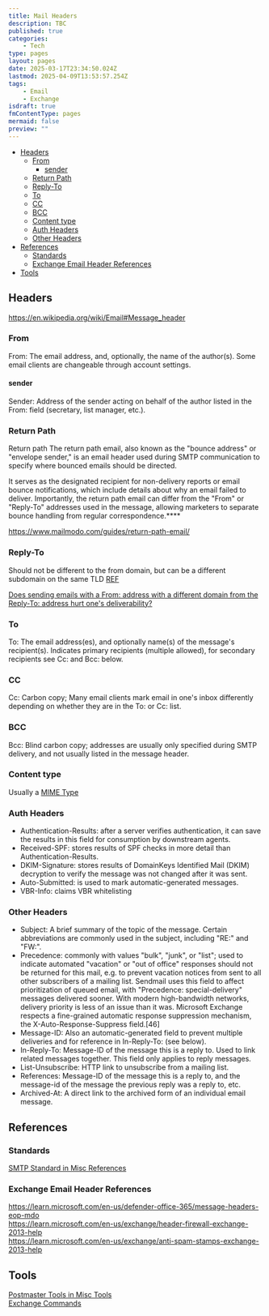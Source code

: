 ```yaml
---
title: Mail Headers
description: TBC
published: true
categories:
    - Tech
type: pages
layout: pages
date: 2025-03-17T23:34:50.024Z
lastmod: 2025-04-09T13:53:57.254Z
tags:
    - Email
    - Exchange
isdraft: true
fmContentType: pages
mermaid: false
preview: ""
---
```


<!--- cSpell:disable --->
* [Headers](#headers)
  * [From](#from)
    * [sender](#sender)
  * [Return Path](#return-path)
  * [Reply-To](#reply-to)
  * [To](#to)
  * [CC](#cc)
  * [BCC](#bcc)
  * [Content type](#content-type)
  * [Auth Headers](#auth-headers)
  * [Other Headers](#other-headers)
* [References](#references)
  * [Standards](#standards)
  * [Exchange Email Header References](#exchange-email-header-references)
* [Tools](#tools)
<!--- cSpell:enable --->

## Headers

<https://en.wikipedia.org/wiki/Email#Message_header>

### From

From: The email address, and, optionally, the name of the author(s). Some email clients are changeable through account settings.

#### sender

Sender: Address of the sender acting on behalf of the author listed in the From: field (secretary, list manager, etc.).

### Return Path

Return path The return path email, also known as the "bounce address" or "envelope sender," is an email header used during SMTP communication to specify where bounced emails should be directed.

It serves as the designated recipient for non-delivery reports or email bounce notifications, which include details about why an email failed to deliver. Importantly, the return path email can differ from the "From" or "Reply-To" addresses used in the message, allowing marketers to separate bounce handling from regular correspondence.****

<https://www.mailmodo.com/guides/return-path-email/>

### Reply-To

Should not be different to the from domain, but can be a different subdomain on the same TLD [REF](https://www.quora.com/Does-sending-emails-with-a-From-address-with-a-different-domain-from-the-Reply-To-address-hurt-ones-deliverability#:~:text=even%20if%20it%20is%20a%20different%20sub%2Ddomain%20should%20not%20be%20a%20problem.)

[Does sending emails with a From: address with a different domain from the Reply-To: address hurt one's deliverability?](https://www.quora.com/Does-sending-emails-with-a-From-address-with-a-different-domain-from-the-Reply-To-address-hurt-ones-deliverability)

### To

To: The email address(es), and optionally name(s) of the message's recipient(s). Indicates primary recipients (multiple allowed), for secondary recipients see Cc: and Bcc: below.

### CC

Cc: Carbon copy; Many email clients mark email in one's inbox differently depending on whether they are in the To: or Cc: list.

### BCC

Bcc: Blind carbon copy; addresses are usually only specified during SMTP delivery, and not usually listed in the message header.

### Content type

Usually a [MIME Type](https://en.wikipedia.org/wiki/MIME)

### Auth Headers

* Authentication-Results: after a server verifies authentication, it can save the results in this field for consumption by downstream agents.
* Received-SPF: stores results of SPF checks in more detail than Authentication-Results.
* DKIM-Signature: stores results of DomainKeys Identified Mail (DKIM) decryption to verify the message was not changed after it was sent.
* Auto-Submitted: is used to mark automatic-generated messages.
* VBR-Info: claims VBR whitelisting

### Other Headers

* Subject: A brief summary of the topic of the message. Certain abbreviations are commonly used in the subject, including "RE:" and "FW:".
* Precedence: commonly with values "bulk", "junk", or "list"; used to indicate automated "vacation" or "out of office" responses should not be returned for this mail, e.g. to prevent vacation notices from sent to all other subscribers of a mailing list. Sendmail uses this field to affect prioritization of queued email, with "Precedence: special-delivery" messages delivered sooner. With modern high-bandwidth networks, delivery priority is less of an issue than it was. Microsoft Exchange respects a fine-grained automatic response suppression mechanism, the X-Auto-Response-Suppress field.[46]
* Message-ID: Also an automatic-generated field to prevent multiple deliveries and for reference in In-Reply-To: (see below).
* In-Reply-To: Message-ID of the message this is a reply to. Used to link related messages together. This field only applies to reply messages.
* List-Unsubscribe: HTTP link to unsubscribe from a mailing list.
* References: Message-ID of the message this is a reply to, and the message-id of the message the previous reply was a reply to, etc.
* Archived-At: A direct link to the archived form of an individual email message.

## References

### Standards

[SMTP Standard in Misc References](misc-references.md#smtp)

### Exchange Email Header References

<https://learn.microsoft.com/en-us/defender-office-365/message-headers-eop-mdo>\
<https://learn.microsoft.com/en-us/exchange/header-firewall-exchange-2013-help>\
<https://learn.microsoft.com/en-us/exchange/anti-spam-stamps-exchange-2013-help>

## Tools

[Postmaster Tools in Misc Tools](misc-tools.md#postmaster)\
[Exchange Commands](exchange-commands.md)
